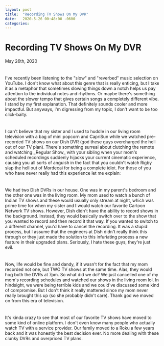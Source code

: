 ```yaml
---
layout: post
title:  "Recording TV Shows On My DVR"
date:   2020-5-26 00:48:00 -0600
categories: 
---
```


# Recording TV Shows On My DVR
May 26th, 2020
<hr style="height:10px; visibility:hidden;" />
I've recently been listening to the "slow" and "reverbed" music selection on YouTube. I don't know what about this genre that is really enticing, but I take it as a metaphor that sometimes slowing things down a notch helps us pay attention to the individual notes and rhythms. Or maybe there's something about the slower tempo that gives certain songs a completely different vibe. I stand by my first explanation. That definitely sounds cooler and more impactful. But anyways, I'm digressing from my topic, I don't want to be too click-baity.

<hr style="height:10px; visibility:hidden;" />
I can't believe that my sister and I used to huddle in our living room television with a bag of mini popcorn and CapriSun while we watched pre-recorded TV shows on our Dish DVR (god these guys overcharged the hell out of our TV plan). There's something surreal about clutching the remote and watching _Regular Show_ with your sibling when your mom's scheduled recordings suddenly hijacks your current cinematic experience, causing you all sorts of anguish in the fact that you couldn't watch Rigby slap the hell out of Mordecai for being a complete idiot. For those of you who have never really had this experience let me explain:

<hr style="height:10px; visibility:hidden;" />

We had two Dish DVRs in our house. One was in my parent's bedroom and the other one was in the living room. My mom used to watch a bunch of Indian TV shows and these would usually only stream at night, which was prime time for when my sister and I would watch our favorite Cartoon Network TV shows. However, Dish didn't have the ability to record shows in the background. Instead, they would basically switch over to the show that you wanted to record and then record it that way. If you wanted to switch to a different channel, you'd have to cancel the recording. It was a stupid process, but I assume that the engineers at Dish didn't really think this through or they just made the solution to this infuriating process a new feature in their upgraded plans. Seriously, I hate these guys, they're just evil. 

<hr style="height:10px; visibility:hidden;" />

Now, life would be fine and dandy, if it wasn't for the fact that my mom recorded not one, but TWO TV shows at the same time. Alas, they would hog both the DVRs at 7pm. So what did we do? We just cancelled one of my mom's recording schedules and watched our shows in the living room lol. In hindsight, we were being terrible kids and we could've discussed some kind of compromise. But I don't think it really mattered since my mom never really brought this up (so she probably didn't care). Thank god we moved on from this era of television.

<hr style="height:10px; visibility:hidden;" />

It's kinda crazy to see that most of our favorite TV shows have moved to some kind of online platform. I don't even know many people who actually watch TV with a service provider. Our family moved to a Roku a few years back and it was honestly the best decision ever. No more dealing with these clunky DVRs and overpriced TV plans. 


